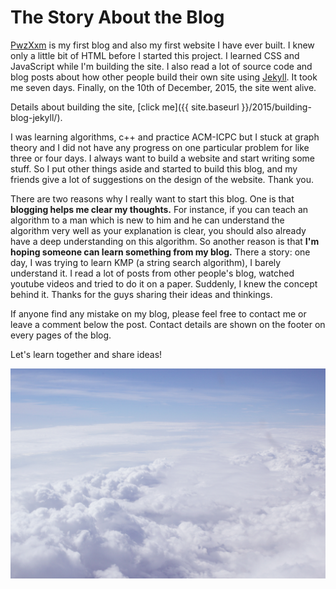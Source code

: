 # The Story About the Blog


[PwzXxm](https://www.pwzxxm.com) is my first blog and also my first website I have ever built. I knew only a little bit of HTML before I started this project. I learned CSS and JavaScript while I'm building the site. I also read a lot of source code and blog posts about how other people build their own site using [Jekyll](http://jekyllrb.com/). It took me seven days. Finally, on the 10th of December, 2015, the site went alive.

Details about building the site, [click me]({{ site.baseurl }}/2015/building-blog-jekyll/).

I was learning algorithms, c++ and practice ACM-ICPC but I stuck at graph theory and I did not have any progress on one particular problem for like three or four days. I always want to build a website and start writing some stuff. So I put other things aside and started to build this blog, and my friends give a lot of suggestions on the design of the website. Thank you.

There are two reasons why I really want to start this blog. One is that **blogging helps me clear my thoughts.** For instance, if you can teach an algorithm to a man which is new to him and he can understand the algorithm very well as your explanation is clear, you should also already have a deep understanding on this algorithm. So another reason is that **I'm hoping someone can learn something from my blog.** There a story: one day, I was trying to learn KMP (a string search algorithm), I barely understand it. I read a lot of posts from other people's blog, watched youtube videos and tried to do it on a paper. Suddenly, I knew the concept behind it. Thanks for the guys sharing their ideas and thinkings.

If anyone find any mistake on my blog, please feel free to contact me or leave a comment below the post. Contact details are shown on the footer on every pages of the blog.

Let's learn together and share ideas!

![blog_story](blog_story.jpg)

